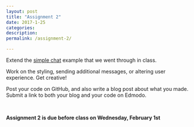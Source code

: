 ```yaml
---
layout: post
title: "Assignment 2"
date: 2017-1-25
categories:
description: 
permalink: /assignment-2/

---
```


Extend the [simple chat](/rtw-s17/simple-chat/) example that we went through in class. 

Work on the styling, sending additional messages, or altering user experience. Get creative!  

Post your code on GitHub, and also write a blog post about what you made. Submit a link to both your blog and your code on Edmodo. 

<br>

**Assignment 2 is due before class on Wednesday, February 1st** 